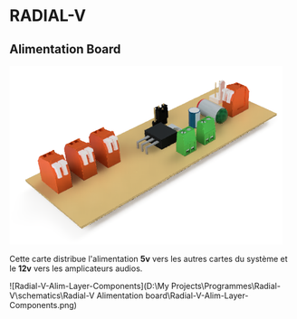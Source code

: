 # RADIAL-V

## Alimentation Board

![Radial-V-Alim-3Dview](Radial-V-Alim-3Dview.png)

Cette carte distribue l'alimentation **5v** vers les autres cartes du système et le **12v** vers les amplicateurs audios.

![Radial-V-Alim-Layer-Components](D:\My Projects\Programmes\Radial-V\schematics\Radial-V Alimentation board\Radial-V-Alim-Layer-Components.png)